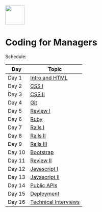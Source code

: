 # <img src="https://cloud.githubusercontent.com/assets/8397980/19818474/bd21af4c-9d04-11e6-8df6-1ed154718dce.png" height="60">

# Coding for Managers

Schedule:

| Day | Topic |
|-----|------|
| Day 1 | [Intro and HTML](intro)
| Day 2 | [CSS I](css-1)
| Day 3 | [CSS II](css-2)
| Day 4 | [Git](git)
| Day 5 | [Review I](review-1)
| Day 6 | [Ruby](ruby)
| Day 7 | [Rails I](rails-1)
| Day 8 | [Rails II](rails-2)
| Day 9 | [Rails III](rails-3)
| Day 10 | [Bootstrap](bootstrap)
| Day 11 | [Review II](review-2)
| Day 12 | [Javascript I](javascript-1)
| Day 13 | [Javascript II](javascript-2)
| Day 14 | [Public APIs](public-apis)
| Day 15 | [Deployment](deployment)
| Day 16 | [Technical Interviews](technical-interview)
